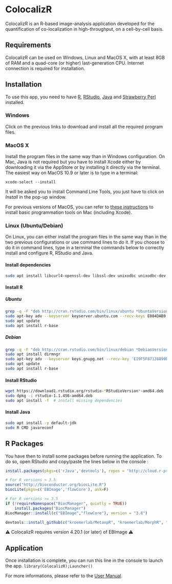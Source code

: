 # ColocalizR
ColocalizR is an R-based image-analysis application developed for the quantification of co-localization in high-throughput, on a cell-by-cell basis.

## Requirements
ColocalizR can be used on Windows, Linux and MacOS X, with at least 8GB of RAM and a quad-core (or higher) last-generation CPU. Internet connection is required for installation.

## Installation
To use this app, you need to have [R](https://cran.r-project.org/), [RStudio](https://www.rstudio.com/products/rstudio/download/), [Java](https://www.java.com/fr/download/manual.jsp) and [Strawberry Perl](http://strawberryperl.com) installed.

### Windows
Click on the previous links to download and install all the required program files. 

### MacOS X
Install the program files in the same way than in Windows configuration. On Mac, Java is not required but you have to install Xcode either by downloading it via the AppStore or by installing it directly via the terminal.
The easiest way on MacOS 10.9 or later is to type in a terminal:
```
xcode-select --install
```
It will be asked you to install Command Line Tools, you just have to click on *Install* in the pop-up window.

For previous versions of MacOS, you can refer to [these instructions](https://www.moncefbelyamani.com/how-to-install-xcode-homebrew-git-rvm-ruby-on-mac/) to install basic programmation tools on Mac (including Xcode).

### Linux (Ubuntu/Debian)
On Linux, you can either install the program files in the same way than in the two previous configurations or use command lines to do it. If you choose to do it in command lines, type in a terminal the commands below to correctly install and configure R, RStudio and Java. 

#### Install dependencies
```sh
sudo apt install libcurl4-openssl-dev libssl-dev unixodbc unixodbc-dev libtiff-dev fftw-dev fftw3 fftw3-dev libv8-3.14-dev libv8-3.14-dev perl
```

#### Install R
##### Ubuntu
```sh
grep -q -F "deb http://cran.rstudio.com/bin/linux/ubuntu *UbuntuVersion*-cran*Rversion*/" /etc/apt/sources.list || sudo echo "deb http://cran.rstudio.com/bin/linux/ubuntu *UbuntuVersion*-cran*Rversion*/" >> /etc/apt/sources.list
sudo apt-key adv --keyserver keyserver.ubuntu.com --recv-keys E084DAB9
sudo apt update
sudo apt install r-base
```
##### Debian
```sh
grep -q -F "deb http://cran.rstudio.com/bin/linux/debian *DebianVersion*-cran*Rversion*/" /etc/apt/sources.list || sudo su -c "echo 'deb http://cran.rstudio.com/bin/linux/debian *DebianVersion*-cran*Rversion*/' >> /etc/apt/sources.list"
sudo apt install dirmngr
sudo apt-key adv --keyserver keys.gnupg.net --recv-key 'E19F5F87128899B192B1A2C2AD5F960A256A04AF'
sudo apt update
sudo apt install r-base
```

#### Install RStudio
```sh
wget https://download1.rstudio.org/rstudio-*RStudioVersion*-amd64.deb
sudo dpkg -i rstudio-1.1.456-amd64.deb
sudo apt install -f  # install missing dependencies
```
#### Install Java
```sh
sudo apt install -y default-jdk
sudo R CMD javareconf
```

## R Packages
You have then to install some packages before running the application. To do so, open RStudio and copy/paste the lines below in the console :
```R
install.packages(pkgs=c('rJava','devtools'), repos = "http://cloud.r-project.org")

# For R versions < 3.5
source("http://bioconductor.org/biocLite.R")
biocLite(pkgs=c('EBImage','flowCore'), ask=F)

# For R versions >= 3.5
if (!requireNamespace("BiocManager", quietly = TRUE))
    install.packages("BiocManager")
BiocManager::install(c("EBImage","flowCore"), version = "3.8")

devtools::install_github(c("kroemerlab/MetaxpR", "kroemerlab/MorphR", "kroemerlab/ColocalizR"))
```
:warning: ColocalizR requires version 4.20.1 (or later) of EBImage :warning: 

## Application
Once installation is complete, you can run this line in the console to launch the app. 
```library(ColocalizR);Launcher()``` 

For more informations, please refer to the [User Manual](https://github.com/kroemerlab/ColocalizR/blob/master/ColocalizR%20-%20User%20Manual.pdf).
